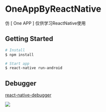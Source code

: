 # OneAppByReactNative
仿 [ One APP ] 仅供学习ReactNative使用

## Getting Started
```bash
# Install
$ npm install

# Start app
$ react-native run-android
```

## Debugger
[react-native-debugger](https://github.com/jhen0409/react-native-debugger)

<img src='https://github.com/flicker85/OneAppByReactNative/blob/master/demo.jpg?raw=true'>